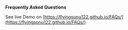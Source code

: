 **Frequently Asked Questions**

See live Demo on [https://flyingsonu122.github.io/FAQs/](https://flyingsonu122.github.io/FAQs/)